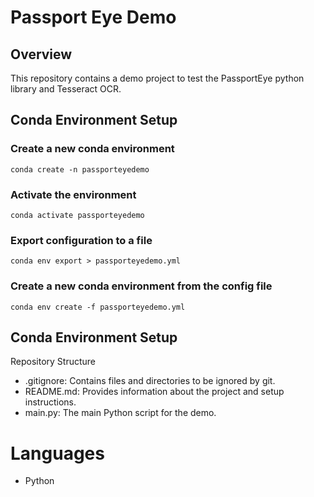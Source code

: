 # Passport Eye Demo

## Overview
This repository contains a demo project to test the PassportEye python library and Tesseract OCR.

## Conda Environment Setup

### Create a new conda environment
```shell
conda create -n passporteyedemo
```

### Activate the environment
```shell
conda activate passporteyedemo
```

### Export configuration to a file
```shell
conda env export > passporteyedemo.yml
```

### Create a new conda environment from the config file
```shell
conda env create -f passporteyedemo.yml
```

## Conda Environment Setup
Repository Structure
- .gitignore: Contains files and directories to be ignored by git.
- README.md: Provides information about the project and setup instructions.
- main.py: The main Python script for the demo.

# Languages
- Python
